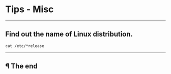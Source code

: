 # Tips - Misc

---

## Find out the name of Linux distribution.

```
cat /etc/*release
```

---

## ¶ The end

